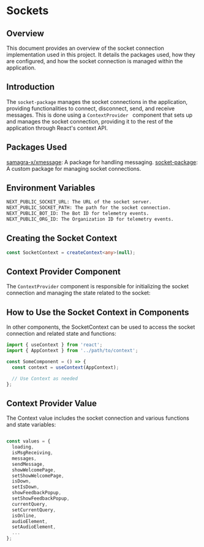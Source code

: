 # Sockets

## Overview

This document provides an overview of the socket connection implementation used in this project. It details the packages used, how they are configured, and how the socket connection is managed within the application.

## Introduction

The `socket-package` manages the socket connections in the application, providing functionalities to connect, disconnect, send, and receive messages. This is done using a `ContextProvider ` component that sets up and manages the socket connection, providing it to the rest of the application through React's context API.

## Packages Used

[samagra-x/xmessage](https://www.npmjs.com/package/@samagra-x/xmessage): A package for handling messaging.
[socket-package](https://www.npmjs.com/package/socket-package): A custom package for managing socket connections.

## Environment Variables

```bash
NEXT_PUBLIC_SOCKET_URL: The URL of the socket server.
NEXT_PUBLIC_SOCKET_PATH: The path for the socket connection.
NEXT_PUBLIC_BOT_ID: The Bot ID for telemetry events.
NEXT_PUBLIC_ORG_ID: The Organization ID for telemetry events.
```

## Creating the Socket Context

```typescript
const SocketContext = createContext<any>(null);
```

## Context Provider Component

The `ContextProvider` component is responsible for initializing the socket connection and managing the state related to the socket:

## How to Use the Socket Context in Components

In other components, the SocketContext can be used to access the socket connection and related state and functions:

```typescript
import { useContext } from 'react';
import { AppContext } from '../path/to/context';

const SomeComponent = () => {
  const context = useContext(AppContext);

  // Use Context as needed
};
```

## Context Provider Value

The Context value includes the socket connection and various functions and state variables:

```typescript

const values = {
  loading,
  isMsgReceiving,
  messages,
  sendMessage,
  showWelcomePage,
  setShowWelcomePage,
  isDown,
  setIsDown,
  showFeedbackPopup,
  setShowFeedbackPopup,
  currentQuery,
  setCurrentQuery,
  isOnline,
  audioElement,
  setAudioElement,
  ...
};
```
